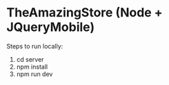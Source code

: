 
# TheAmazingStore (Node + JQueryMobile)

Steps to run locally:

1. cd server
2. npm install
3. npm run dev
